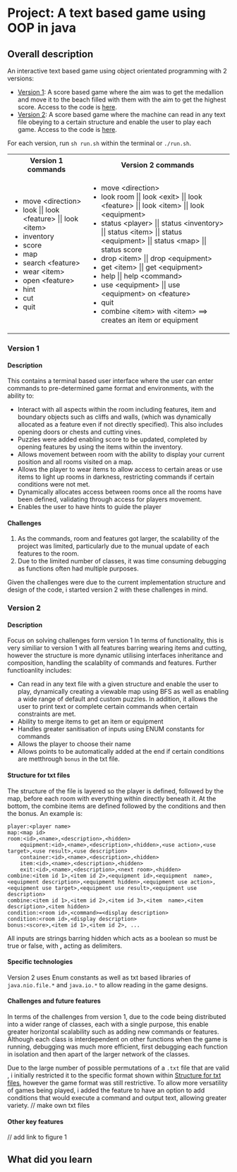 # Project: A text based game using OOP in java

## Overall description 
An interactive text based game using object orientated programming with 2 versions:
- [Version 1](#version-1): A score based game where the aim was to get the medallion and move it to the beach filled with them with the aim to get the highest score. Access to the code is [here](/Txt-based%20game/Version%201/).
- [Version 2](#version-2): A score based game where the machine can read in any text file obeying to a certain structure and enable the user to play each game. Access to the code is [here](/Txt-based%20game/Version%202/).

For each version, run `sh run.sh` within the terminal or `./run.sh`. 

<table><tr>
<th>Version 1 commands</th>
<th>Version 2 commands</th>
</tr>
<tr>
<td>

- move &lt;direction&gt; 
- look || look &lt;feature&gt; || look &lt;item&gt; 
- inventory
- score 
- map 
- search &lt;feature&gt; 
- wear &lt;item&gt; 
- open &lt;feature&gt; 
- hint 
- cut 
- quit 

</td>
<td>

- move &lt;direction&gt;
- look room || look &lt;exit&gt; || look &lt;feature&gt; || look &lt;item&gt; || look &lt;equipment&gt; 
- status &lt;player&gt; || status &lt;inventory&gt; || status &lt;item&gt; || status &lt;equipment&gt; || status &lt;map&gt; || status score
- drop &lt;item&gt; || drop &lt;equipment&gt;
- get &lt;item&gt; || get &lt;equipment&gt;
- help || help &lt;command&gt;
- use &lt;equipment&gt; || use &lt;equipment&gt; on &lt;feature&gt;
- quit 
- combine &lt;item&gt; with &lt;item&gt; ==> creates an item or equipment

</td>
</tr></table>

### Version 1  
#### Description  
This contains a terminal based user interface where the user can enter commands to pre-determined game format and environments, with the ability to:
- Interact with all aspects within the room including features, item and boundary objects such as cliffs and walls, (which was dynamically allocated as a feature even if not directly specified). This also includes opening doors or chests and cutting vines.
- Puzzles were added enabling score to be updated, completed by opening features by using the items within the inventory.
- Allows movement between room with the ability to display your current position and all rooms visited on a map.
- Allows the player to wear items to allow access to certain areas or use items to light up rooms in darkness, restricting commands if certain conditions were not met.
- Dynamically allocates access between rooms once all the rooms have been defined, validating through access for players movement.
- Enables the user to have hints to guide the player


#### Challenges 
1. As the commands, room and features got larger, the scalability of the project was limited, particularly due to the munual update of each features to the room. 
2. Due to the limited number of classes, it was time consuming debugging as functions often had multiple purposes.

Given the challenges were due to the current implementation structure and design of the code, i started version 2 with these challenges in mind. 


### Version 2  
#### Description
Focus on solving challenges form version 1
In terms of functionality, this is very similiar to version 1 with all features barring wearing items and cutting, however the structure is more dynamic utilising interfaces inheritance and composition, handling the scalablity of commands and features. Further functioanlity includes:
- Can read in any text file with a given structure and enable the user to play, dynamically creating a viewable map using BFS as well as enabling a wide range of default and custom puzzles. In addition, it allows the user to print text or complete certain commands when certain constraints are met.
- Ability to merge items to get an item or equipment
- Handles greater sanitisation of inputs using ENUM constants for commands
- Allows the player to choose their name
- Allows points to be automatically added at the end if certain conditions are metthrough `bonus` in the txt file.

#### Structure for txt files
The structure of the file is layered so the player is defined, followed by the map, before each room with everything within directly beneath it. At the bottom, the combine items are defined followed by the conditions and then the bonus. An example is:

```
player:<player name>
map:<map id>
room:<id>,<name>,<description>,<hidden>  
    equipment:<id>,<name>,<description>,<hidden>,<use action>,<use target>,<use result>,<use description>  
    container:<id>,<name>,<description>,<hidden>  
    item:<id>,<name>,<description>,<hidden>  
    exit:<id>,<name>,<description>,<next room>,<hidden>  
combine:<item id 1>,<item id 2>,<equipment id>,<equipment  name>,<equipment description>,<equipment hidden>,<equipment use action>,<equipment use target>,<equipment use result>,<equipment use description>  
combine:<item id 1>,<item id 2>,<item id 3>,<item  name>,<item description>,<item hidden>  
condition:<room id>,<command>=<display description>  
condition:<room id>,<display description>  
bonus:<score>,<item id 1>,<item id 2>, ...
```

All inputs are strings barring hidden which acts as a boolean so must be true or false, with **,** acting as delimiters.

#### Specific technologies
Version 2 uses Enum constants as well as txt based libraries of `java.nio.file.*` and `java.io.*` to allow reading in the game designs.

#### Challenges and future features
In terms of the challenges from version 1, due to the code being distributed into a wider range of classes, each with a single purpose, this enable greater horizontal scalability such as adding new commands or features. Although each class is interdependent on other functions when the game is running, debugging was much more efficient, first debugging each function in isolation and then apart of the larger network of the classes.

Due to the large number of possible permutations of a `.txt` file that are valid , i initially restricted it to the specific format shown within [Structure for txt files](#structure-for-txt-files), however the game format was still restrictive. To allow more versatility of games being played, i added the feature to have an option to add conditions that would execute a command and output text, allowing greater variety.
// make own txt files






#### Other key features  
// add link to figure 1 
 

## What did you learn
